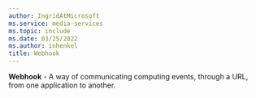 ```yaml
---
author: IngridAtMicrosoft
ms.service: media-services
ms.topic: include
ms.date: 03/25/2022
ms.author: inhenkel
title: Webhook
---
```


**Webhook** - A way of communicating computing events, through a URL, from one application to another.
